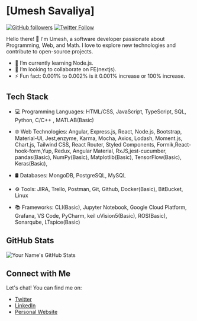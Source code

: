 # [Umesh Savaliya]
[![GitHub followers](https://img.shields.io/github/followers/your-username?style=social)](https://github.com/Umesh-WW)
[![Twitter Follow](https://img.shields.io/twitter/follow/your-twitter-handle?style=social)](https://twitter.com/your-twitter-handle)

Hello there! 👋 I'm Umesh, a software developer passionate about Programming, Web, and Math. I love to explore new technologies and contribute to open-source projects.

- 🌱 I’m currently learning Node.js.
- 👯 I’m looking to collaborate on FE(nextjs).
- ⚡ Fun fact: 0.001% to 0.002% is it 0.001% increase or 100% increase.


## Tech Stack

- 💻 Programming Languages:  HTML/CSS, JavaScript, TypeScript, SQL, Python, C/C++ , MATLAB(Basic)

- 🌐 Web Technologies:       Angular, Express.js, React, Node.js, Bootstrap, Material-UI, Jest,enzyme, Karma, Mocha, Axios, Lodash, Moment.js, Chart.js, Tailwind CSS, React Router,
                             Styled Components, Formik,React-hook-form,Yup, Redux, Angular Material, RxJS,jest-cucumber,
                              pandas(Basic), NumPy(Basic), Matplotlib(Basic), TensorFlow(Basic), Keras(Basic), 

- 🛢️ Databases:   MongoDB, PostgreSQL, MySQL
  
- ⚙️ Tools:       JIRA, Trello, Postman, Git, Github, Docker(Basic),  BitBucket, Linux

- 📚 Frameworks:  CLI(Basic), Jupyter Notebook, Google Cloud Platform, Grafana, VS Code, PyCharm, keil uVision5(Basic), ROS(Basic),
                  Sonarqube, LTspice(Basic)
## GitHub Stats

![Your Name's GitHub Stats](https://github-readme-stats.vercel.app/api?username=Umesh-WW&show_icons=true&theme=dark)


## Connect with Me

Let's chat! You can find me on:

- [Twitter](https://twitter.com/your-twitter-handle)
- [LinkedIn](https://www.linkedin.com/in/umesh-ww/)
- [Personal Website](https://www.your-website.com)
